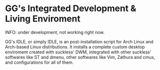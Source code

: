 # GG's Integrated Development & Living Enviroment

INFO: under development, not working right now.

GG's IDLE, or simply IDLE, is an post-installation script for Arch Linux and
Arch-based Linux distributions. It installs a complete custom desktop enviroment
created with suckless' DWM, integrated with other suckless' softwares like ST
and dmenu, other softwares like Vim, Zathura and cmus, and configurations for
all of them.
